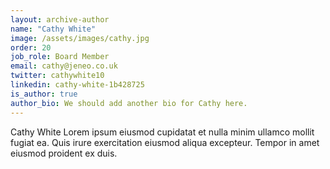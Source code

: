 ```yaml
---
layout: archive-author
name: "Cathy White"
image: /assets/images/cathy.jpg
order: 20
job_role: Board Member
email: cathy@jeneo.co.uk
twitter: cathywhite10
linkedin: cathy-white-1b428725
is_author: true
author_bio: We should add another bio for Cathy here.
---
```

Cathy White Lorem ipsum eiusmod cupidatat et nulla minim ullamco mollit fugiat ea. Quis irure exercitation eiusmod aliqua excepteur. Tempor in amet eiusmod proident ex duis.
